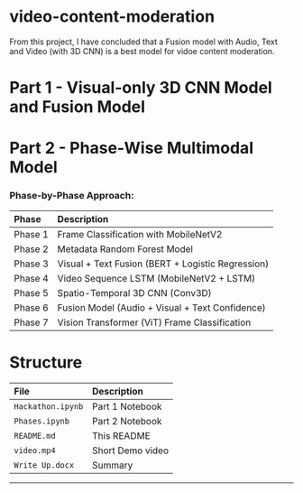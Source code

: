 # video-content-moderation

From this project, I have concluded that a Fusion model with Audio, Text and Video (with 3D CNN) is a best model for vidoe content moderation.
# Part 1 - Visual-only 3D CNN Model and Fusion Model

# Part 2 - Phase-Wise Multimodal Model

### Phase-by-Phase Approach:

| Phase | Description |
|:------|:------------|
| Phase 1 | Frame Classification with MobileNetV2 |
| Phase 2 | Metadata Random Forest Model |
| Phase 3 | Visual + Text Fusion (BERT + Logistic Regression) |
| Phase 4 | Video Sequence LSTM (MobileNetV2 + LSTM) |
| Phase 5 | Spatio-Temporal 3D CNN (Conv3D) |
| Phase 6 | Fusion Model (Audio + Visual + Text Confidence) |
| Phase 7 | Vision Transformer (ViT) Frame Classification |

# Structure

| File | Description |
|:-----|:------------|
| `Hackathon.ipynb` | Part 1 Notebook |
| `Phases.ipynb` | Part 2 Notebook|
| `README.md` | This README |
| `video.mp4` | Short Demo video |
| `Write Up.docx` | Summary |
---


